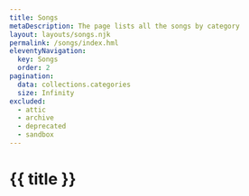 ```yaml
---
title: Songs
metaDescription: The page lists all the songs by category
layout: layouts/songs.njk
permalink: /songs/index.hml
eleventyNavigation:
  key: Songs
  order: 2
pagination:
  data: collections.categories
  size: Infinity
excluded:
  - attic
  - archive
  - deprecated
  - sandbox
---
```


<h1>{{ title }}</h1>

